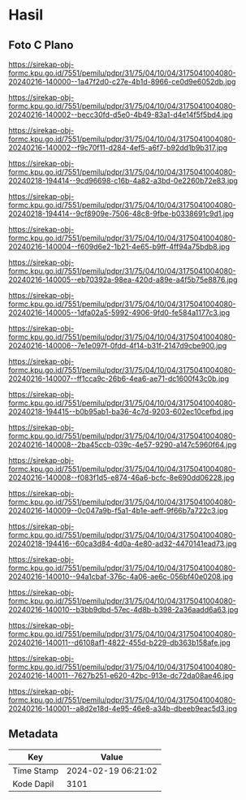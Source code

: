 # Hasil

## Foto C Plano

https://sirekap-obj-formc.kpu.go.id/7551/pemilu/pdpr/31/75/04/10/04/3175041004080-20240216-140000--1a47f2d0-c27e-4b1d-8966-ce0d9e6052db.jpg

https://sirekap-obj-formc.kpu.go.id/7551/pemilu/pdpr/31/75/04/10/04/3175041004080-20240216-140002--becc30fd-d5e0-4b49-83a1-d4e14f5f5bd4.jpg

https://sirekap-obj-formc.kpu.go.id/7551/pemilu/pdpr/31/75/04/10/04/3175041004080-20240216-140002--f9c70f11-d284-4ef5-a6f7-b92dd1b9b317.jpg

https://sirekap-obj-formc.kpu.go.id/7551/pemilu/pdpr/31/75/04/10/04/3175041004080-20240218-194414--9cd96698-c16b-4a82-a3bd-0e2260b72e83.jpg

https://sirekap-obj-formc.kpu.go.id/7551/pemilu/pdpr/31/75/04/10/04/3175041004080-20240218-194414--9cf8909e-7506-48c8-9fbe-b0338691c9d1.jpg

https://sirekap-obj-formc.kpu.go.id/7551/pemilu/pdpr/31/75/04/10/04/3175041004080-20240216-140004--f609d6e2-1b21-4e65-b9ff-4ff94a75bdb8.jpg

https://sirekap-obj-formc.kpu.go.id/7551/pemilu/pdpr/31/75/04/10/04/3175041004080-20240216-140005--eb70392a-98ea-420d-a89e-a4f5b75e8876.jpg

https://sirekap-obj-formc.kpu.go.id/7551/pemilu/pdpr/31/75/04/10/04/3175041004080-20240216-140005--1dfa02a5-5992-4906-9fd0-fe584a1177c3.jpg

https://sirekap-obj-formc.kpu.go.id/7551/pemilu/pdpr/31/75/04/10/04/3175041004080-20240216-140006--7e1e097f-0fdd-4f14-b31f-2147d9cbe900.jpg

https://sirekap-obj-formc.kpu.go.id/7551/pemilu/pdpr/31/75/04/10/04/3175041004080-20240216-140007--ff1cca9c-26b6-4ea6-ae71-dc1600f43c0b.jpg

https://sirekap-obj-formc.kpu.go.id/7551/pemilu/pdpr/31/75/04/10/04/3175041004080-20240218-194415--b0b95ab1-ba36-4c7d-9203-602ec10cefbd.jpg

https://sirekap-obj-formc.kpu.go.id/7551/pemilu/pdpr/31/75/04/10/04/3175041004080-20240216-140008--2ba45ccb-039c-4e57-9290-a147c5960f64.jpg

https://sirekap-obj-formc.kpu.go.id/7551/pemilu/pdpr/31/75/04/10/04/3175041004080-20240216-140008--f083f1d5-e874-46a6-bcfc-8e690dd06228.jpg

https://sirekap-obj-formc.kpu.go.id/7551/pemilu/pdpr/31/75/04/10/04/3175041004080-20240216-140009--0c047a9b-f5a1-4b1e-aeff-9f66b7a722c3.jpg

https://sirekap-obj-formc.kpu.go.id/7551/pemilu/pdpr/31/75/04/10/04/3175041004080-20240218-194416--60ca3d84-4d0a-4e80-ad32-4470141ead73.jpg

https://sirekap-obj-formc.kpu.go.id/7551/pemilu/pdpr/31/75/04/10/04/3175041004080-20240216-140010--94a1cbaf-376c-4a06-ae6c-056bf40e0208.jpg

https://sirekap-obj-formc.kpu.go.id/7551/pemilu/pdpr/31/75/04/10/04/3175041004080-20240216-140010--b3bb9dbd-57ec-4d8b-b398-2a36aadd6a63.jpg

https://sirekap-obj-formc.kpu.go.id/7551/pemilu/pdpr/31/75/04/10/04/3175041004080-20240216-140011--d6108af1-4822-455d-b229-db363b158afe.jpg

https://sirekap-obj-formc.kpu.go.id/7551/pemilu/pdpr/31/75/04/10/04/3175041004080-20240216-140011--7627b251-e620-42bc-913e-dc72da08ae46.jpg

https://sirekap-obj-formc.kpu.go.id/7551/pemilu/pdpr/31/75/04/10/04/3175041004080-20240216-140001--a8d2e18d-4e95-46e8-a34b-dbeeb9eac5d3.jpg


## Metadata

| Key        | Value               |
| ---------- | ------------------- |
| Time Stamp | 2024-02-19 06:21:02 |
| Kode Dapil | 3101                |



